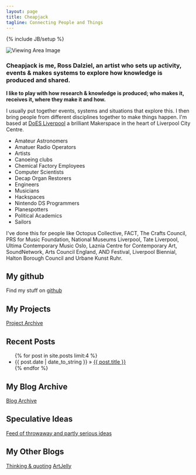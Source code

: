 ```yaml
---
layout: page
title: Cheapjack
tagline: Connecting People and Things 
---
```

{% include JB/setup %}

![Viewing Area Image](http://33.media.tumblr.com/fd1af59a2d9c5b5bbaa92467c8218b1a/tumblr_inline_mte05um05M1qa02bl.jpg)

### Cheapjack is me, Ross Dalziel, an artist who sets up activity, events & makes systems to explore how knowledge is produced and shared. 

**I like to play with how research & knowledge is produced; who makes it, receives it, where they make it and how.**

I usually put together events, systems and situations that explore this. I then bring people from different disciplines together to make things happen. I'm based at [DoES Liverpool](http://doesliverpool.com/) a brilliant Makerspace in the heart of Liverpool City Centre. 

 * Amateur Astronomers
 * Amatuer Radio Operators
 * Artists
 * Canoeing clubs
 * Chemical Factory Employees
 * Computer Scientists
 * Decap Organ Restorers 
 * Engineers
 * Musicians
 * Hackspaces
 * Nintendo DS Programmers
 * Planespotters
 * Political Academics
 * Sailors

I've done this for people like Octopus Collective, FACT, The Crafts Council, PRS for Music Foundation, National Museums Liverpool, Tate Liverpool, Ultima Contemporary Music Oslo, Laznia Centre for Contemporary Art, SoundNetwork, Arts Council England, AND Festival, Liverpool Biennial, Halton Borough Council and Urbane Kunst Ruhr.

## My github

Find my stuff on [github](https://github.com/cheapjack)

## My Projects
[Project Archive](/pages.html)

## Recent Posts

<ul class="posts">
  {% for post in site.posts limit:4 %}
    <li><span>{{ post.date | date_to_string }}</span> &raquo; <a href="{{ BASE_PATH }}{{ post.url }}">{{ post.title }}</a></li>
  {% endfor %}
</ul>

## My Blog Archive
[Blog Archive](/archive.html)

## Speculative Ideas
[Feed of throwaway and partly serious ideas](https://feeds.pinboard.in/rss/u:cheapjack/t:notimenobudget)

## My Other Blogs
[Thinking & quoting](http://cheapjack.tumblr.com)
[ArtJelly](http://artjelly.tumblr.com)


